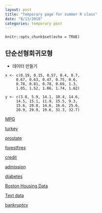 ```yaml
---
layout: post
title: "Temporary page for summer R class"
date: "8/13/2018"
categories: temporary post
---
```


```{r setup, include=FALSE}
knitr::opts_chunk$set(echo = TRUE)
```

## 단순선형회귀모형

- 데이터 만들기

```{r}
x <- c(0.19, 0.15, 0.57, 0.4, 0.7, 
     0.67, 0.63, 0.47, 0.75, 0.6,
     0.78, 0.81, 0.78, 0.69, 1.3, 
     1.05, 1.52, 1.06, 1.74, 1.62)

y <- c(3.8, 5.9, 14.1, 10.4, 14.6, 
     14.5, 15.1, 11.9, 15.5, 9.3,
     15.6, 20.8, 14.6, 16.6, 25.6, 
     20.9, 29.9, 19.6, 31.3, 32.7)
```

[MPG](../temp/MPG.csv) 

[turkey](../temp/turkey.csv) 

[prostate](../temp/prostate.csv)

[forestfires](../temp/forestfires.csv) 

[credit](../temp/credit.txt) 

[admission](http://stats.idre.ucla.edu/stat/data/binary.csv)

[diabetes](../temp/diabetes.csv)

[Boston Housing Data](https://www.kaggle.com/c/boston-housing/data) 

[Text data](../temp/txt.zip)

[bankruptcy](../temp/bankruptcy.csv)


